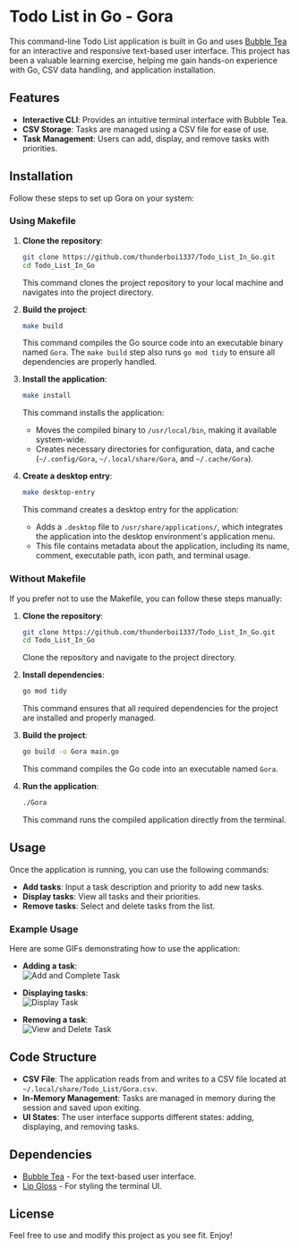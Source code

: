 # Todo List in Go - Gora

This command-line Todo List application is built in Go and uses [Bubble Tea](https://github.com/charmbracelet/bubbletea) for an interactive and responsive text-based user interface. This project has been a valuable learning exercise, helping me gain hands-on experience with Go, CSV data handling, and application installation.

## Features

- **Interactive CLI**: Provides an intuitive terminal interface with Bubble Tea.
- **CSV Storage**: Tasks are managed using a CSV file for ease of use.
- **Task Management**: Users can add, display, and remove tasks with priorities.

## Installation

Follow these steps to set up Gora on your system:

### Using Makefile

1. **Clone the repository**:
    ```sh
    git clone https://github.com/thunderboi1337/Todo_List_In_Go.git
    cd Todo_List_In_Go
    ```
    This command clones the project repository to your local machine and navigates into the project directory.

2. **Build the project**:
    ```sh
    make build
    ```
    This command compiles the Go source code into an executable binary named `Gora`. The `make build` step also runs `go mod tidy` to ensure all dependencies are properly handled.

3. **Install the application**:
    ```sh
    make install
    ```
    This command installs the application:
    - Moves the compiled binary to `/usr/local/bin`, making it available system-wide.
    - Creates necessary directories for configuration, data, and cache (`~/.config/Gora`, `~/.local/share/Gora`, and `~/.cache/Gora`).

4. **Create a desktop entry**:
    ```sh
    make desktop-entry
    ```
    This command creates a desktop entry for the application:
    - Adds a `.desktop` file to `/usr/share/applications/`, which integrates the application into the desktop environment's application menu.
    - This file contains metadata about the application, including its name, comment, executable path, icon path, and terminal usage.

### Without Makefile

If you prefer not to use the Makefile, you can follow these steps manually:

1. **Clone the repository**:
    ```sh
    git clone https://github.com/thunderboi1337/Todo_List_In_Go.git
    cd Todo_List_In_Go
    ```
    Clone the repository and navigate to the project directory.

2. **Install dependencies**:
    ```sh
    go mod tidy
    ```
    This command ensures that all required dependencies for the project are installed and properly managed.

3. **Build the project**:
    ```sh
    go build -o Gora main.go
    ```
    This command compiles the Go code into an executable named `Gora`.

4. **Run the application**:
    ```sh
    ./Gora
    ```
    This command runs the compiled application directly from the terminal.

## Usage

Once the application is running, you can use the following commands:

- **Add tasks**: Input a task description and priority to add new tasks.
- **Display tasks**: View all tasks and their priorities.
- **Remove tasks**: Select and delete tasks from the list.

### Example Usage

Here are some GIFs demonstrating how to use the application:

- **Adding a task**:  
  ![Add and Complete Task](screenshots/Todolist.GIF)

- **Displaying tasks**:  
  ![Display Task](screenshots/TodolistDisplay.GIF)

- **Removing a task**:  
  ![View and Delete Task](screenshots/TodolistRemove.GIF)

## Code Structure

- **CSV File**: The application reads from and writes to a CSV file located at `~/.local/share/Todo_List/Gora.csv`.
- **In-Memory Management**: Tasks are managed in memory during the session and saved upon exiting.
- **UI States**: The user interface supports different states: adding, displaying, and removing tasks.

## Dependencies

- [Bubble Tea](https://github.com/charmbracelet/bubbletea) - For the text-based user interface.
- [Lip Gloss](https://github.com/charmbracelet/lipgloss) - For styling the terminal UI.

## License

Feel free to use and modify this project as you see fit. Enjoy!
